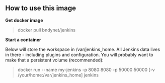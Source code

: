 ## How to use this image

**Get docker image**
> docker pull bndynet/jenkins

**Start a container**

Below will store the workspace in /var/jenkins_home. All Jenkins data lives in there - including plugins and configuration. You will probably want to make that a persistent volume (recommended):

> docker run --name my-jenkins -p 8080:8080 -p 50000:50000 [-v /your/home:/var/jenkins_home] jenkins


